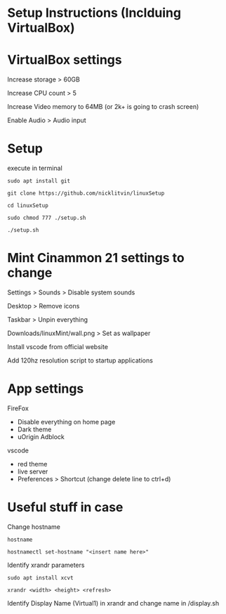 # Setup Instructions (Inclduing VirtualBox)

# VirtualBox settings

Increase storage > 60GB

Increase CPU count > 5

Increase Video memory to 64MB (or 2k+ is going to crash screen)

Enable Audio > Audio input

# Setup

execute in terminal
```
sudo apt install git

git clone https://github.com/nicklitvin/linuxSetup

cd linuxSetup

sudo chmod 777 ./setup.sh

./setup.sh
```

# Mint Cinammon 21 settings to change

Settings > Sounds > Disable system sounds

Desktop > Remove icons

Taskbar > Unpin everything

Downloads/linuxMint/wall.png > Set as wallpaper

Install vscode from official website

Add 120hz resolution script to startup applications

# App settings

FireFox
- Disable everything on home page
- Dark theme
- uOrigin Adblock

vscode
- red theme
- live server
- Preferences > Shortcut (change delete line to ctrl+d)

# Useful stuff in case

Change hostname

```
hostname

hostnamectl set-hostname "<insert name here>"
```

Identify xrandr parameters 
```
sudo apt install xcvt

xrandr <width> <height> <refresh>
```

Identify Display Name (Virtual1) in xrandr and change name in /display.sh


